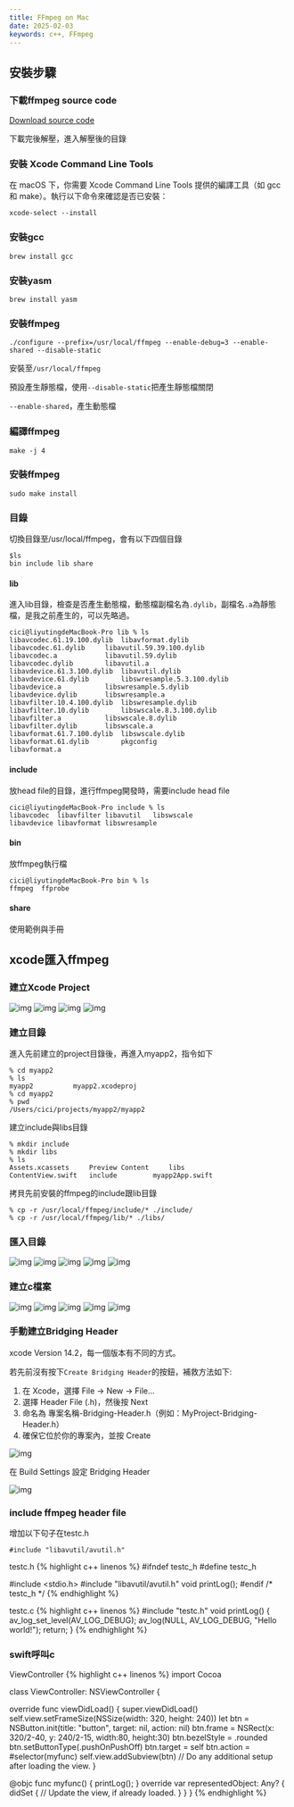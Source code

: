 ```yaml
---
title: FFmpeg on Mac
date: 2025-02-03
keywords: c++, FFmpeg
---
```


## 安裝步驟

### 下載ffmpeg source code
[Download source code](https://ffmpeg.org/download.html#build-mac)

下載完後解壓，進入解壓後的目錄

### 安裝 Xcode Command Line Tools
在 macOS 下，你需要 Xcode Command Line Tools 提供的編譯工具（如 gcc 和 make）。執行以下命令來確認是否已安裝：

```
xcode-select --install
```

### 安裝gcc
```
brew install gcc
```

### 安裝yasm
```
brew install yasm
```

### 安裝ffmpeg

```
./configure --prefix=/usr/local/ffmpeg --enable-debug=3 --enable-shared --disable-static
```

安裝至`/usr/local/ffmpeg`

預設產生靜態檔，使用`--disable-static`把產生靜態檔關閉

`--enable-shared`，產生動態檔


### 編譯ffmpeg

```
make -j 4
```

### 安裝ffmpeg

```
sudo make install
```

### 目錄

切換目錄至/usr/local/ffmpeg，會有以下四個目錄

```
$ls
bin	include	lib	share
```

#### lib
進入lib目錄，檢查是否產生動態檔，動態檔副檔名為`.dylib`，副檔名`.a`為靜態檔，是我之前產生的，可以先略過。
```
cici@liyutingdeMacBook-Pro lib % ls                                            
libavcodec.61.19.100.dylib	libavformat.dylib
libavcodec.61.dylib		libavutil.59.39.100.dylib
libavcodec.a			libavutil.59.dylib
libavcodec.dylib		libavutil.a
libavdevice.61.3.100.dylib	libavutil.dylib
libavdevice.61.dylib		libswresample.5.3.100.dylib
libavdevice.a			libswresample.5.dylib
libavdevice.dylib		libswresample.a
libavfilter.10.4.100.dylib	libswresample.dylib
libavfilter.10.dylib		libswscale.8.3.100.dylib
libavfilter.a			libswscale.8.dylib
libavfilter.dylib		libswscale.a
libavformat.61.7.100.dylib	libswscale.dylib
libavformat.61.dylib		pkgconfig
libavformat.a
```

#### include
放head file的目錄，進行ffmpeg開發時，需要include head file
```
cici@liyutingdeMacBook-Pro include % ls
libavcodec	libavfilter	libavutil	libswscale
libavdevice	libavformat	libswresample
```

#### bin
放ffmpeg執行檔
```
cici@liyutingdeMacBook-Pro bin % ls
ffmpeg	ffprobe
```

#### share
使用範例與手冊

## xcode匯入ffmpeg

### 建立Xcode Project

![img]({{site.imgurl}}/swift/create1.png)
![img]({{site.imgurl}}/swift/create2.png)
![img]({{site.imgurl}}/swift/create3.png)
![img]({{site.imgurl}}/swift/create4.png)

### 建立目錄

進入先前建立的project目錄後，再進入myapp2，指令如下
```
% cd myapp2
% ls
myapp2			myapp2.xcodeproj
% cd myapp2
% pwd
/Users/cici/projects/myapp2/myapp2
```

建立include與libs目錄
```
% mkdir include
% mkdir libs
% ls
Assets.xcassets		Preview Content		libs
ContentView.swift	include			myapp2App.swift
```

拷貝先前安裝的ffmpeg的include跟lib目錄
```
% cp -r /usr/local/ffmpeg/include/* ./include/
% cp -r /usr/local/ffmpeg/lib/* ./libs/
```

### 匯入目錄

![img]({{site.imgurl}}/swift/include1.png)
![img]({{site.imgurl}}/swift/include2.png)
![img]({{site.imgurl}}/swift/include3.png)
![img]({{site.imgurl}}/swift/include4.png)
![img]({{site.imgurl}}/swift/include5.png)

### 建立c檔案

![img]({{site.imgurl}}/swift/cfile1.png)
![img]({{site.imgurl}}/swift/cfile2.png)
![img]({{site.imgurl}}/swift/cfile3.png)
![img]({{site.imgurl}}/swift/cfile4.png)
![img]({{site.imgurl}}/swift/cfile5.png)

### 手動建立Bridging Header

xcode Version 14.2，每一個版本有不同的方式。

若先前沒有按下`Create Bridging Header`的按鈕，補救方法如下:

1. 在 Xcode，選擇 File → New → File...
2. 選擇 Header File (.h)，然後按 Next
3. 命名為 專案名稱-Bridging-Header.h（例如：MyProject-Bridging-Header.h）
4. 確保它位於你的專案內，並按 Create

![img]({{site.imgurl}}/swift/bridge1.png)

在 Build Settings 設定 Bridging Header

![img]({{site.imgurl}}/swift/bridge2.png)

### include ffmpeg header file
增加以下句子在testc.h
```
#include "libavutil/avutil.h"
```

testc.h
{% highlight c++ linenos %}
#ifndef testc_h
#define testc_h

#include <stdio.h>
#include "libavutil/avutil.h"
void printLog();
#endif /* testc_h */
{% endhighlight %}


testc.c
{% highlight c++ linenos %}
#include "testc.h"
void printLog() {
  av_log_set_level(AV_LOG_DEBUG);
  av_log(NULL, AV_LOG_DEBUG, "Hello world!");
  return;
}
{% endhighlight %}

### swift呼叫c
ViewController
{% highlight c++ linenos %}
import Cocoa

class ViewController: NSViewController {

  override func viewDidLoad() {
    super.viewDidLoad()
    self.view.setFrameSize(NSSize(width: 320, height: 240))
    let btn = NSButton.init(title: "button", target: nil, action: nil)
    btn.frame = NSRect(x: 320/2-40, y: 240/2-15, width:80, height:30)
    btn.bezelStyle = .rounded
    btn.setButtonType(.pushOnPushOff)
    btn.target = self
    btn.action = #selector(myfunc)
    self.view.addSubview(btn)
    // Do any additional setup after loading the view.
  }
  
  @objc
  func myfunc() {
    printLog();
  }
  override var representedObject: Any? {
    didSet {
    // Update the view, if already loaded.
    }
  }
}
{% endhighlight %}